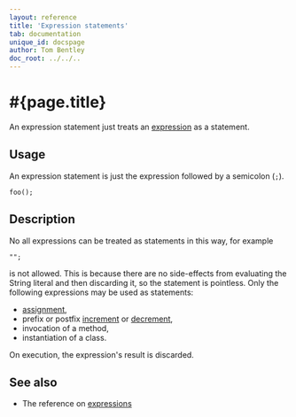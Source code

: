 ```yaml
---
layout: reference
title: 'Expression statements'
tab: documentation
unique_id: docspage
author: Tom Bentley
doc_root: ../../..
---
```


# #{page.title}

An expression statement just treats an [expression](../../expression/) as a statement. 

## Usage 

An expression statement is just the expression followed by a semicolon (`;`).

<!-- try: -->
    foo();

## Description

No all expressions can be treated as statements in this way, for example

    "";
    
is not allowed. This is because there are no side-effects from evaluating the 
String literal and then discarding it, so the statement is pointless. 
Only the following expressions may be used as statements:

* [assignment](../../operator/assign/),
* prefix or postfix [increment](../../operator/increment) or [decrement](../../operator/decrement),
* invocation of a method,
* instantiation of a class.

On execution, the expression's result is discarded.

## See also

* The reference on [expressions](../../expression/)
